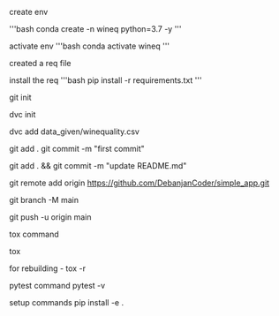 create env

'''bash
conda create -n wineq python=3.7 -y
'''

activate env
'''bash
conda activate wineq
'''

created a req file

install the req
'''bash
pip install -r requirements.txt
'''

git init

dvc init

dvc add data_given/winequality.csv

git add .
git commit -m "first commit"

git add . && git commit -m "update README.md"

git remote add origin https://github.com/DebanjanCoder/simple_app.git

git branch -M main

git push -u origin main


tox command

tox

for rebuilding - tox -r

pytest command
pytest -v

setup commands
pip install -e .